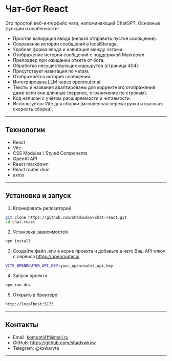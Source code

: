 # Чат-бот React

Это простой веб-интерфейс чата, напоминающий ChatGPT.
Основные функции и особенности:

- Простая валидация ввода (нельзя отправить пустое сообщение).
- Сохранение истории сообщений в localStorage.
- Удобная форма ввода и навигация между чатами.
- Отображение истории сообщений с поддержкой Markdown.
- Прелоадер <SyncLoader /> при ожидании ответа от бота.
- Обработка несуществующих маршрутов (страница 404).
- Присутствует навигация по чатам.
- Отображается история сообщений.
- Интегрирована LLM через openrouter.ai.
- Тексты и названия адаптированы для корректного отображения даже если они длинные (перенос, ограничение по строкам).
- Код написан с учётом расширяемости и читаемости.
- Используется Vite для сборки (мгновенная перезагрузка и высокая скорость сборки).

---

## Технологии

- React
- Vite
- CSS Modules / Styled Components
- OpenAI API
- React markdown
- React router dom
- axios

---

## Установка и запуск

1. Клонировать репозиторий  
```bash
git clone https://github.com/shadxwkxw/chat-react.git
cd chat-react
```

2. Установка зависимостей

```bash
npm install
```

3. Создайте файл .env в корне проекта и добавьте в него Ваш API-ключ с сервиса https://openrouter.ai

```bash
VITE_OPENROUTER_API_KEY=your_openrouter_api_key
```

4. Запуск проекта
```bash
npm run dev
```

5. Открыть в браузере 
```bash
http://localhost:5173
```

---

## Контакты

- Email: kompoti4ff@mail.ru
- GitHub: https://github.com/shadxwkxw
- Telegram: @kxwarvta

---